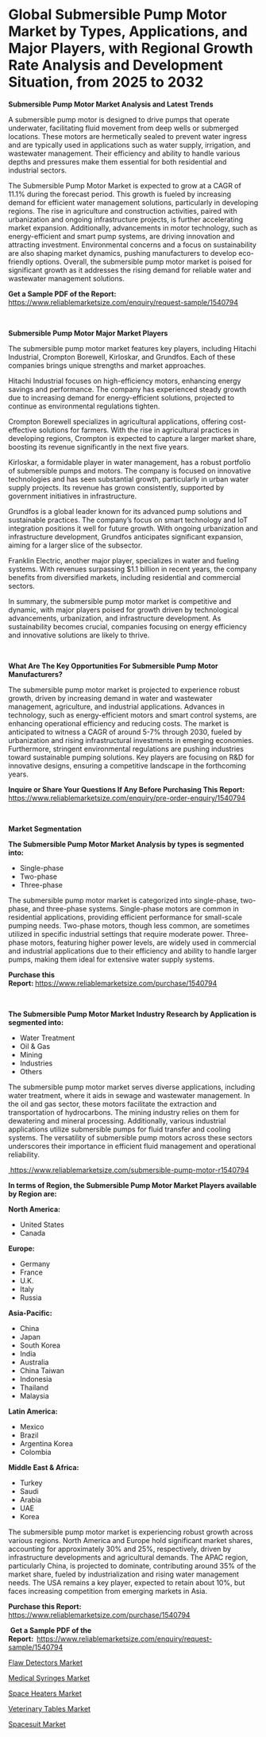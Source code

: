 <p><h1>Global Submersible Pump Motor Market by Types, Applications, and Major Players, with Regional Growth Rate Analysis and Development Situation, from 2025 to 2032</h1></p><p><strong>Submersible Pump Motor Market Analysis and Latest Trends</strong></p>
<p><p>A submersible pump motor is designed to drive pumps that operate underwater, facilitating fluid movement from deep wells or submerged locations. These motors are hermetically sealed to prevent water ingress and are typically used in applications such as water supply, irrigation, and wastewater management. Their efficiency and ability to handle various depths and pressures make them essential for both residential and industrial sectors.</p><p>The Submersible Pump Motor Market is expected to grow at a CAGR of 11.1% during the forecast period. This growth is fueled by increasing demand for efficient water management solutions, particularly in developing regions. The rise in agriculture and construction activities, paired with urbanization and ongoing infrastructure projects, is further accelerating market expansion. Additionally, advancements in motor technology, such as energy-efficient and smart pump systems, are driving innovation and attracting investment. Environmental concerns and a focus on sustainability are also shaping market dynamics, pushing manufacturers to develop eco-friendly options. Overall, the submersible pump motor market is poised for significant growth as it addresses the rising demand for reliable water and wastewater management solutions.</p></p>
<p><strong>Get a Sample PDF of the Report:&nbsp;</strong> <a href="https://www.reliablemarketsize.com/enquiry/request-sample/1540794?utm_campaign=1943&utm_medium=2&utm_source=Github&utm_content=ia&utm_term=10042025&utm_id=submersible-pump-motor">https://www.reliablemarketsize.com/enquiry/request-sample/1540794</a></p>
<p>&nbsp;</p>
<p><strong>Submersible Pump Motor Major Market Players</strong></p>
<p><p>The submersible pump motor market features key players, including Hitachi Industrial, Crompton Borewell, Kirloskar, and Grundfos. Each of these companies brings unique strengths and market approaches. </p><p>Hitachi Industrial focuses on high-efficiency motors, enhancing energy savings and performance. The company has experienced steady growth due to increasing demand for energy-efficient solutions, projected to continue as environmental regulations tighten.</p><p>Crompton Borewell specializes in agricultural applications, offering cost-effective solutions for farmers. With the rise in agricultural practices in developing regions, Crompton is expected to capture a larger market share, boosting its revenue significantly in the next five years.</p><p>Kirloskar, a formidable player in water management, has a robust portfolio of submersible pumps and motors. The company is focused on innovative technologies and has seen substantial growth, particularly in urban water supply projects. Its revenue has grown consistently, supported by government initiatives in infrastructure.</p><p>Grundfos is a global leader known for its advanced pump solutions and sustainable practices. The company’s focus on smart technology and IoT integration positions it well for future growth. With ongoing urbanization and infrastructure development, Grundfos anticipates significant expansion, aiming for a larger slice of the subsector.</p><p>Franklin Electric, another major player, specializes in water and fueling systems. With revenues surpassing $1.1 billion in recent years, the company benefits from diversified markets, including residential and commercial sectors.</p><p>In summary, the submersible pump motor market is competitive and dynamic, with major players poised for growth driven by technological advancements, urbanization, and infrastructure development. As sustainability becomes crucial, companies focusing on energy efficiency and innovative solutions are likely to thrive.</p></p>
<p>&nbsp;</p>
<p><strong>What Are The Key Opportunities For Submersible Pump Motor Manufacturers?</strong></p>
<p><p>The submersible pump motor market is projected to experience robust growth, driven by increasing demand in water and wastewater management, agriculture, and industrial applications. Advances in technology, such as energy-efficient motors and smart control systems, are enhancing operational efficiency and reducing costs. The market is anticipated to witness a CAGR of around 5-7% through 2030, fueled by urbanization and rising infrastructural investments in emerging economies. Furthermore, stringent environmental regulations are pushing industries toward sustainable pumping solutions. Key players are focusing on R&D for innovative designs, ensuring a competitive landscape in the forthcoming years.</p></p>
<p><strong>Inquire or Share Your Questions If Any Before Purchasing This Report:</strong> <a href="https://www.reliablemarketsize.com/enquiry/pre-order-enquiry/1540794?utm_campaign=1943&utm_medium=2&utm_source=Github&utm_content=ia&utm_term=10042025&utm_id=submersible-pump-motor">https://www.reliablemarketsize.com/enquiry/pre-order-enquiry/1540794</a></p>
<p>&nbsp;</p>
<p><strong>Market Segmentation</strong></p>
<p><strong>The Submersible Pump Motor Market Analysis by types is segmented into:</strong></p>
<p><ul><li>Single-phase</li><li>Two-phase</li><li>Three-phase</li></ul></p>
<p><p>The submersible pump motor market is categorized into single-phase, two-phase, and three-phase systems. Single-phase motors are common in residential applications, providing efficient performance for small-scale pumping needs. Two-phase motors, though less common, are sometimes utilized in specific industrial settings that require moderate power. Three-phase motors, featuring higher power levels, are widely used in commercial and industrial applications due to their efficiency and ability to handle larger pumps, making them ideal for extensive water supply systems.</p></p>
<p><strong>Purchase this Report:&nbsp;</strong><a href="https://www.reliablemarketsize.com/purchase/1540794?utm_campaign=1943&utm_medium=2&utm_source=Github&utm_content=ia&utm_term=10042025&utm_id=submersible-pump-motor">https://www.reliablemarketsize.com/purchase/1540794</a></p>
<p>&nbsp;</p>
<p><strong>The Submersible Pump Motor Market Industry Research by Application is segmented into:</strong></p>
<p><ul><li>Water Treatment</li><li>Oil & Gas</li><li>Mining</li><li>Industries</li><li>Others</li></ul></p>
<p><p>The submersible pump motor market serves diverse applications, including water treatment, where it aids in sewage and wastewater management. In the oil and gas sector, these motors facilitate the extraction and transportation of hydrocarbons. The mining industry relies on them for dewatering and mineral processing. Additionally, various industrial applications utilize submersible pumps for fluid transfer and cooling systems. The versatility of submersible pump motors across these sectors underscores their importance in efficient fluid management and operational reliability.</p></p>
<p><a href="https://www.reliablemarketsize.com/submersible-pump-motor-r1540794?utm_campaign=1943&utm_medium=2&utm_source=Github&utm_content=ia&utm_term=10042025&utm_id=submersible-pump-motor">&nbsp;https://www.reliablemarketsize.com/submersible-pump-motor-r1540794</a></p>
<p><strong>In terms of Region, the Submersible Pump Motor Market Players available by Region are:</strong></p>
<p>
    <p> <strong> North America: </strong>
        <ul>
            <li>United States</li>
            <li>Canada</li>
        </ul>
        </p> 
    <p> <strong> Europe: </strong>
        <ul>
            <li>Germany</li>
            <li>France</li>
            <li>U.K.</li>
            <li>Italy</li>
            <li>Russia</li>
        </ul>
        </p> 
    <p> <strong> Asia-Pacific: </strong>
        <ul>
            <li>China</li>
            <li>Japan</li>
            <li>South Korea</li>
            <li>India</li>
            <li>Australia</li>
            <li>China Taiwan</li>
            <li>Indonesia</li>
            <li>Thailand</li>
            <li>Malaysia</li>
        </ul>
        </p> 
    <p> <strong> Latin America: </strong>
        <ul>
            <li>Mexico</li>
            <li>Brazil</li>
            <li>Argentina Korea</li>
            <li>Colombia</li>
        </ul>
        </p> 
    <p> <strong> Middle East & Africa: </strong>
        <ul>
            <li>Turkey</li>
            <li>Saudi</li>
            <li>Arabia</li>
            <li>UAE</li>
            <li>Korea</li>
        </ul>
    </p>
    </p>
<p><p>The submersible pump motor market is experiencing robust growth across various regions. North America and Europe hold significant market shares, accounting for approximately 30% and 25%, respectively, driven by infrastructure developments and agricultural demands. The APAC region, particularly China, is projected to dominate, contributing around 35% of the market share, fueled by industrialization and rising water management needs. The USA remains a key player, expected to retain about 10%, but faces increasing competition from emerging markets in Asia.</p></p>
<p><strong>Purchase this Report: </strong><a href="https://www.reliablemarketsize.com/purchase/1540794?utm_campaign=1943&utm_medium=2&utm_source=Github&utm_content=ia&utm_term=10042025&utm_id=submersible-pump-motor">https://www.reliablemarketsize.com/purchase/1540794</a></p>
<p>&nbsp;<strong>Get a Sample PDF of the Report:&nbsp;&nbsp;</strong><a href="https://www.reliablemarketsize.com/enquiry/request-sample/1540794?utm_campaign=1943&utm_medium=2&utm_source=Github&utm_content=ia&utm_term=10042025&utm_id=submersible-pump-motor">https://www.reliablemarketsize.com/enquiry/request-sample/1540794</a></p>
<p><strong></strong></p>
<p><p><a href="https://www.linkedin.com/pulse/revenue-demand-flaw-detectors-market-projected-149-cagr-pikzc?utm_campaign=1943&utm_medium=2&utm_source=Github&utm_content=ia&utm_term=10042025&utm_id=submersible-pump-motor">Flaw Detectors Market</a></p><p><a href="https://www.linkedin.com/pulse/medical-syringes-market-forecasted-types-applications-hlnsc?utm_campaign=1943&utm_medium=2&utm_source=Github&utm_content=ia&utm_term=10042025&utm_id=submersible-pump-motor">Medical Syringes Market</a></p><p><a href="https://github.com/berkemiars2j/Market-Research-Report-List-1/blob/main/space-heaters-market.md?utm_campaign=1943&utm_medium=2&utm_source=Github&utm_content=ia&utm_term=10042025&utm_id=submersible-pump-motor">Space Heaters Market</a></p><p><a href="https://www.linkedin.com/pulse/global-veterinary-tables-market-sector2025-2032-metrics-strategic-iu8mc?utm_campaign=1943&utm_medium=2&utm_source=Github&utm_content=ia&utm_term=10042025&utm_id=submersible-pump-motor">Veterinary Tables Market</a></p><p><a href="https://github.com/kaforarvero/Market-Research-Report-List-1/blob/main/spacesuit-market.md?utm_campaign=1943&utm_medium=2&utm_source=Github&utm_content=ia&utm_term=10042025&utm_id=submersible-pump-motor">Spacesuit Market</a></p></p>